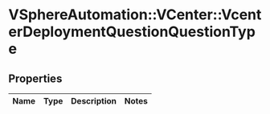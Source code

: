 # VSphereAutomation::VCenter::VcenterDeploymentQuestionQuestionType

## Properties
Name | Type | Description | Notes
------------ | ------------- | ------------- | -------------


